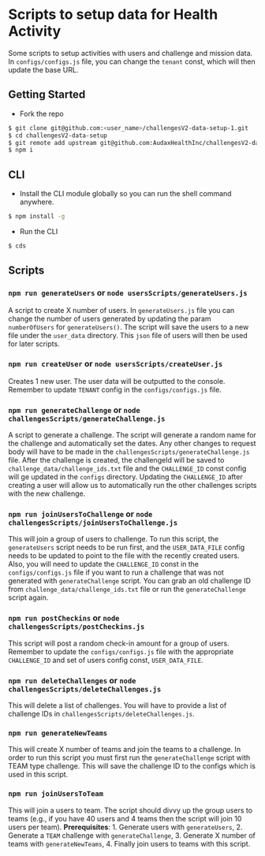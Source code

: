 # Scripts to setup data for Health Activity

Some scripts to setup activities with users and challenge and mission data. In `configs/configs.js` file, you can change the `tenant` const, which will then update the base URL.

## Getting Started

- Fork the repo

```bash
$ git clone git@github.com:<user_name>/challengesV2-data-setup-1.git
$ cd challengesV2-data-setup
$ git remote add upstream git@github.com:AudaxHealthInc/challengesV2-data-setup.git
$ npm i
```

## CLI

- Install the CLI module globally so you can run the shell command anywhere.

```bash
$ npm install -g
```

- Run the CLI

```bash
$ cds
```

## Scripts

### `npm run generateUsers` or `node usersScripts/generateUsers.js `
A script to create X number of users. In `generateUsers.js` file you can change the number of users generated by updating the param `numberOfUsers` for `generateUsers()`. The script will save the users to a new file under the `user_data` directory. This `json` file of users will then be used for later scripts.

### `npm run createUser` or `node usersScripts/createUser.js`
Creates 1 new user. The user data will be outputted to the console. Remember to update `TENANT` config in the `configs/configs.js` file.

### `npm run generateChallenge` or `node challengesScripts/generateChallenge.js`
A script to generate a challenge. The script will generate a random name for the challenge and automatically set the dates. Any other changes to request body will have to be made in the `challengesScripts/generateChallenge.js` file. After the challenge is created, the challengeId will be saved to `challenge_data/challenge_ids.txt` file and the `CHALLENGE_ID` const config will ge updated in the `configs` directory. Updating the `CHALLENGE_ID` after creating a user will allow us to automatically run the other challenges scripts with the new challenge.  

### `npm run joinUsersToChallenge` or `node challengesScripts/joinUsersToChallenge.js`
This will join a group of users to challenge. To run this script, the `generateUsers` script needs to be run first, and the `USER_DATA_FILE` config needs to be updated to point to the file with the recently created users. Also, you will need to update the `CHALLENGE_ID` const in the `configs/configs.js` file if you want to run a challenge that was not generated with `generateChallenge` script. You can grab an old challenge ID from `challenge_data/challenge_ids.txt` file or run the `generateChallenge` script again.

### `npm run postCheckins` or `node challengesScripts/postCheckins.js`
This script will post a random check-in amount for a group of users. Remember to update the `configs/configs.js` file with the appropriate `CHALLENGE_ID` and set of users config const, `USER_DATA_FILE`.

### `npm run deleteChallenges` or `node challengesScripts/deleteChallenges.js`
This will delete a list of challenges. You will have to provide a list of challenge IDs in `challengesScripts/deleteChallenges.js`.

### `npm run generateNewTeams`
This will create X number of teams and join the teams to a challenge. In order to run this script you must first run the `generateChallenge` script with TEAM type challenge. This will save the challenge ID to the configs which is used in this script.

### `npm run joinUsersToTeam`
This will join a users to team. The script should divvy up the group users to teams (e.g., if you have 40 users and 4 teams then the script will join 10 users per team). 
**Prerequisites**: 1. Generate users with `generateUsers`, 2. Generate a `TEAM` challenge with `generateChallenge`, 3. Generate X number of teams with `generateNewTeams`, 4. Finally join users to teams with this script.   
